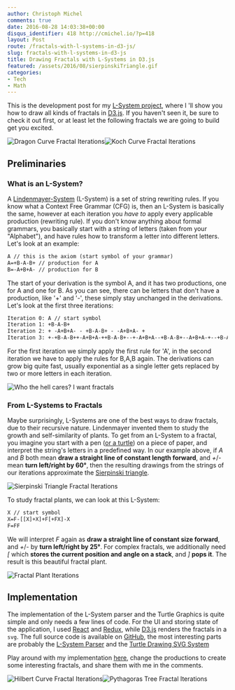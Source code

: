 ```yaml
---
author: Christoph Michel
comments: true
date: 2016-08-28 14:03:38+00:00
disqus_identifier: 418 http://cmichel.io/?p=418
layout: Post
route: /fractals-with-l-systems-in-d3-js/
slug: fractals-with-l-systems-in-d3-js
title: Drawing Fractals with L-Systems in D3.js
featured: /assets/2016/08/sierpinskiTriangle.gif
categories:
- Tech
- Math
---
```

This is the development post for my [L-System project](/projects/fractals-LSystem), where I 'll show you how to draw all kinds of fractals in [D3.js](https://github.com/d3/d3). If you haven't seen it, be sure to check it out first, or at least let the following fractals we are going to build get you excited.

![Dragon Curve Fractal Iterations](/assets/2016/08/dragonCurve-300.gif)![Koch Curve Fractal Iterations](/assets/2016/08/kochCurve300.gif)


## Preliminaries
### What is an L-System?
A [Lindenmayer-System](https://en.wikipedia.org/wiki/L-system) (L-System) is a set of string rewriting rules. If you know what a Context Free Grammar (CFG) is, then an L-System is basically the same, however at each iteration you _have to_ apply every applicable production (rewriting rule). If you don't know anything about formal grammars, you basically start with a string of letters (taken from your "Alphabet"), and have rules how to transform a letter into different letters. Let's look at an example:
```default
A // this is the axiom (start symbol of your grammar)
A=+B-A-B+ // production for A
B=-A+B+A- // production for B
```

The start of your derivation is the symbol A, and it has two productions, one for A and one for B. As you can see, there can be letters that don't have a production, like '+' and '-', these simply stay unchanged in the derivations. Let's look at the first three iterations:
```default
Iteration 0: A // start symbol 
Iteration 1: +B-A-B+ 
Iteration 2: + -A+B+A- - +B-A-B+ - -A+B+A- + 
Iteration 3: +-+B-A-B++-A+B+A-++B-A-B+--+-A+B+A--+B-A-B+--A+B+A-+--+B-A-B++-A+B+A-++B-A-B+-+
```

For the first iteration we simply apply the first rule for 'A', in the second iteration we have to apply the rules for B,A,B again. The derivations can grow big quite fast, usually exponential as a single letter gets replaced by two or more letters in each iteration.

![Who the hell cares? I want fractals](/assets/2016/08/71240729.jpg)


### From L-Systems to Fractals
Maybe surprisingly, L-Systems are one of the best ways to draw fractals, due to their recursive nature. Lindenmayer invented them to study the growth and self-similarity of plants.
To get from an L-System to a fractal, you imagine you start with a pen ([or a turtle](https://en.wikipedia.org/wiki/Turtle_graphics)) on a piece of paper, and interpret the string's letters in a predefined way. In our example above, if _A_ and _B_ both mean **draw a straight line of constant length forward**, and _+_/_-_ mean **turn left/right by 60°**, then the resulting drawings from the strings of our iterations approximate the [Sierpinski triangle](https://en.wikipedia.org/wiki/Sierpinski_triangle).

![Sierpinski Triangle Fractal Iterations](/assets/2016/08/sierpinskiTriangle.gif)

To study fractal plants, we can look at this L-System:
```default
X // start symbol
X=F-[[X]+X]+F[+FX]-X
F=FF
```

We will interpret _F_ again as **draw a straight line of constant size forward**, and _+_/_-_ by **turn left/right by 25°**. For complex fractals, we additionally need _[_ which **stores the current position and angle on a stack**, and _]_ **pops it**. The result is this beautiful fractal plant.

![Fractal Plant Iterations](/assets/2016/08/fractalPlant.gif)

## Implementation
The implementation of the L-System parser and the Turtle Graphics is quite simple and only needs a few lines of code. For the UI and storing state of the application, I used [React](https://facebook.github.io/react/) and [Redux](http://redux.js.org/), while [D3.js](https://github.com/d3/d3) renders the fractals in a `svg`.
The full source code is available on [GitHub](https://github.com/MrToph/L-System), the most interesting parts are probably the [L-System Parser](https://github.com/MrToph/L-System/blob/master/src/LSystem/index.js) and the [Turtle Drawing SVG System](https://github.com/MrToph/L-System/blob/master/src/LSystem/TurtleDrawingSubsystem.js)

Play around with my implementation [here](/projects/fractals-LSystem), change the productions to create some interesting fractals, and share them with me in the comments.

![Hilbert Curve Fractal Iterations](/assets/2016/08/hilbertCurve300.gif)![Pythagoras Tree Fractal Iterations](/assets/2016/08/pythagorasTree300.gif)
